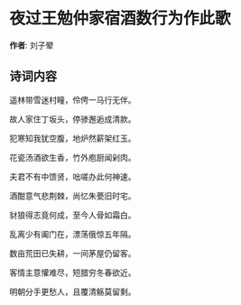 # 夜过王勉仲家宿酒数行为作此歌

**作者**: 刘子翚

## 诗词内容

遥林带雪迷村疃，伶俜一马行无伴。

故人家住丁坂头，停骖邂逅成清款。

犯寒知我犹空腹，地炉然薪架红玉。

花瓷汤酒欲生香，竹外庖厨闻剁肉。

夫君不有中馈贤，咄嗟办此何神速。

酒酣意气悲荆棘，尚忆朱甍旧时宅。

豺狼得志竟何成，至今人骨如霜白。

乱离少有阖门在，漂荡俄惊五年隔。

数亩荒田已失耕，一间茅屋仍留客。

客情主意懽难尽，短腊穷冬春欲近。

明朝分手更愁人，且覆清觞莫留剩。

